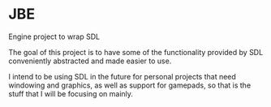 # JBE
Engine project to wrap SDL

The goal of this project is to have some of the functionality provided by SDL
conveniently abstracted and made easier to use.

I intend to be using SDL in the future for personal projects that need 
windowing and graphics, as well as support for gamepads, so that is the 
stuff that I will be focusing on mainly.
